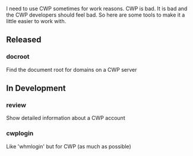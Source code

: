 I need to use CWP sometimes for work reasons. CWP is bad. It is bad and the CWP developers should feel bad. So here are some tools to make it a little easier to work with.

## Released
### docroot
Find the document root for domains on a CWP server

## In Development
### review
Show detailed information about a CWP account

### cwplogin
Like 'whmlogin' but for CWP (as much as possible)
